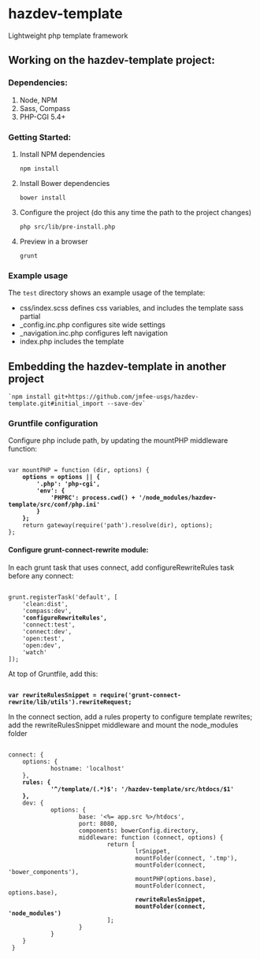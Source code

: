 hazdev-template
===============

Lightweight php template framework



## Working on the hazdev-template project:

### Dependencies:

1. Node, NPM
2. Sass, Compass
3. PHP-CGI 5.4+

### Getting Started:

1. Install NPM dependencies

    `npm install`

2. Install Bower dependencies

    `bower install`

3. Configure the project (do this any time the path to the project changes)

    `php src/lib/pre-install.php`

4. Preview in a browser

    `grunt`


### Example usage

The `test` directory shows an example usage of the template:

* css/index.scss defines css variables, and includes the template sass partial
* _config.inc.php configures site wide settings
* _navigation.inc.php configures left navigation
* index.php includes the template



## Embedding the hazdev-template in another project

    `npm install git+https://github.com/jmfee-usgs/hazdev-template.git#initial_import --save-dev`


### Gruntfile configuration


Configure php include path, by updating the mountPHP middleware function:

<pre><code>
var mountPHP = function (dir, options) {
	<strong>options = options || {
		'.php': 'php-cgi',
		'env': {
			'PHPRC': process.cwd() + '/node_modules/hazdev-template/src/conf/php.ini'
		}
	};</strong>
	return gateway(require('path').resolve(dir), options);
};
</code></pre>

#### Configure grunt-connect-rewrite module:

In each grunt task that uses connect, add configureRewriteRules task before any connect:

<pre><code>
grunt.registerTask('default', [
    'clean:dist',
    'compass:dev',
    <strong>'configureRewriteRules',</strong>
    'connect:test',
    'connect:dev',
    'open:test',
    'open:dev',
    'watch'
]);
</code></pre>

At top of Gruntfile, add this:

<pre><code>
<strong>var rewriteRulesSnippet = require('grunt-connect-rewrite/lib/utils').rewriteRequest;</strong>
</code></pre>


In the connect section, add a rules property to configure template rewrites; add the rewriteRulesSnippet middleware and mount the node_modules folder

<pre><code>
connect: {
    options: {
            hostname: 'localhost'
    },
    <strong>rules: {
            '^/template/(.*)$': '/hazdev-template/src/htdocs/$1'
    },</strong>
    dev: {
            options: {
                    base: '<%= app.src %>/htdocs',
                    port: 8080,
                    components: bowerConfig.directory,
                    middleware: function (connect, options) {
                            return [
                                    lrSnippet,
                                    mountFolder(connect, '.tmp'),
                                    mountFolder(connect, 'bower_components'),
                                    mountPHP(options.base),
                                    mountFolder(connect, options.base),
                                    <strong>rewriteRulesSnippet,
                                    mountFolder(connect, 'node_modules')</strong>
                            ];
                    }
            }
    }
 }
</code></pre>



